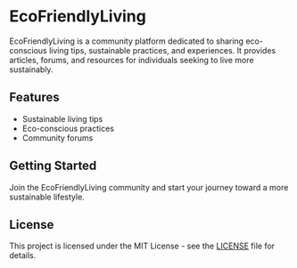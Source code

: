 # EcoFriendlyLiving

EcoFriendlyLiving is a community platform dedicated to sharing eco-conscious living tips, sustainable practices, and experiences. It provides articles, forums, and resources for individuals seeking to live more sustainably.

## Features
- Sustainable living tips
- Eco-conscious practices
- Community forums

## Getting Started
Join the EcoFriendlyLiving community and start your journey toward a more sustainable lifestyle.

## License
This project is licensed under the MIT License - see the [LICENSE](LICENSE) file for details.
